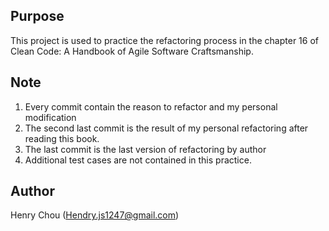 ## Purpose
This project is used to practice the refactoring process in the chapter 16 of Clean Code: A Handbook of Agile Software Craftsmanship.

## Note

1. Every commit contain the reason to refactor and my personal modification
2. The second last commit is the result of my personal refactoring after reading this book.
3. The last commit is the last version of refactoring by author
4. Additional test cases are not contained in this practice.

## Author
Henry Chou (Hendry.js1247@gmail.com)